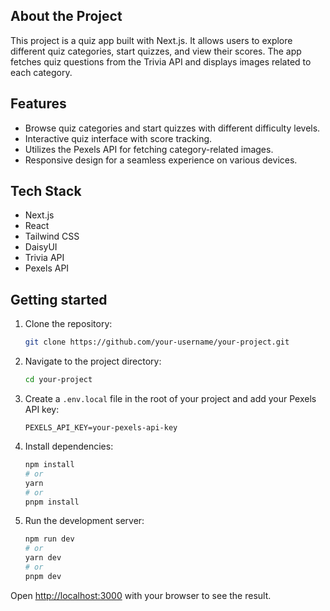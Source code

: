 ## About the Project
This project is a quiz app built with Next.js. It allows users to explore different quiz categories, start quizzes, and view their scores. The app fetches quiz questions from the Trivia API and displays images related to each category.

## Features
- Browse quiz categories and start quizzes with different difficulty levels.
- Interactive quiz interface with score tracking.
- Utilizes the Pexels API for fetching category-related images.
- Responsive design for a seamless experience on various devices.

## Tech Stack
- Next.js
- React
- Tailwind CSS
- DaisyUI
- Trivia API
- Pexels API

## Getting started
1. Clone the repository:
    ```bash
    git clone https://github.com/your-username/your-project.git
    ```

2. Navigate to the project directory:
    ```bash
    cd your-project
    ```

3. Create a `.env.local` file in the root of your project and add your Pexels API key:
    ```
    PEXELS_API_KEY=your-pexels-api-key
    ```

4. Install dependencies:
    ```bash
    npm install
    # or
    yarn
    # or
    pnpm install
    ```
5. Run the development server:
    ```bash
    npm run dev
    # or
    yarn dev
    # or
    pnpm dev
    ```

    
Open [http://localhost:3000](http://localhost:3000) with your browser to see the result.
